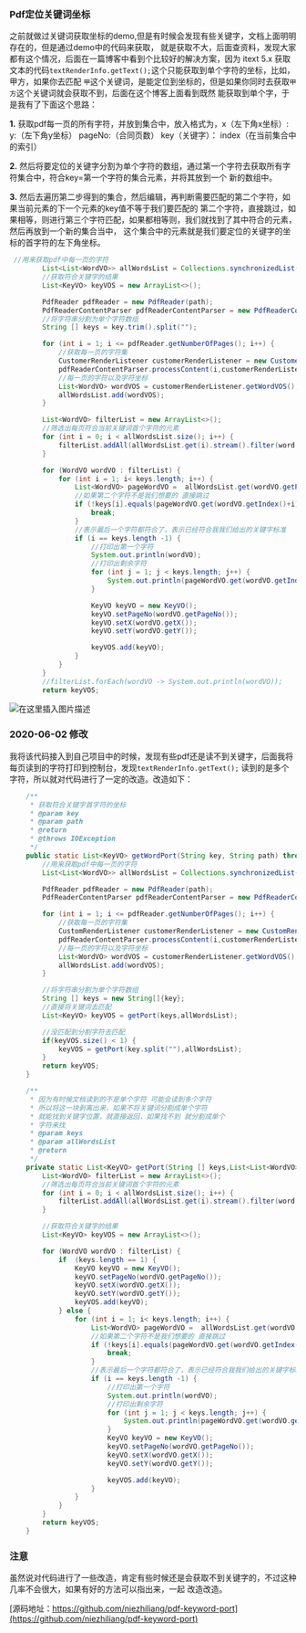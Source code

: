 ### Pdf定位关键词坐标

之前就做过关键词获取坐标的demo,但是有时候会发现有些关键字，文档上面明明存在的，但是通过demo中的代码来获取，
就是获取不大，后面查资料，发现大家都有这个情况，后面在一篇博客中看到个比较好的解决方案，因为
itext 5.x 获取文本的代码`textRenderInfo.getText();`这个只能获取到单个字符的坐标，比如，甲方，如果你去匹配
`甲`这个关键词，是能定位到坐标的，但是如果你同时去获取`甲方`这个关键词就会获取不到，后面在这个博客上面看到既然
能获取到单个字，于是我有了下面这个思路：

**1.** 获取pdf每一页的所有字符，并放到集合中，放入格式为，x（左下角x坐标）: y:（左下角y坐标） pageNo:（合同页数） key（关键字）： index（在当前集合中的索引） 

**2.** 然后将要定位的关键字分割为单个字符的数组，通过第一个字符去获取所有字符集合中，符合key=第一个字符的集合元素，并将其放到一个
新的数组中。

**3.** 然后去遍历第二步得到的集合，然后编辑，再判断需要匹配的第二个字符，如果当前元素的下一个元素的key值不等于我们要匹配的
第二个字符，直接跳过，如果相等，则进行第三个字符匹配，如果都相等则，我们就找到了其中符合的元素，然后再放到一个新的集合当中，
这个集合中的元素就是我们要定位的关键字的坐标的首字符的左下角坐标。

```java
 //用来获取pdf中每一页的字符
        List<List<WordVO>> allWordsList = Collections.synchronizedList(new ArrayList());
        //获取符合关键字的结果
        List<KeyVO> keyVOS = new ArrayList<>();

        PdfReader pdfReader = new PdfReader(path);
        PdfReaderContentParser pdfReaderContentParser = new PdfReaderContentParser(pdfReader);
        //将字符串分割为单个字符数组
        String [] keys = key.trim().split("");

        for (int i = 1; i <= pdfReader.getNumberOfPages(); i++) {
            //获取每一页的字符集
            CustomerRenderListener customerRenderListener = new CustomerRenderListener(i);
            pdfReaderContentParser.processContent(i,customerRenderListener);
            //每一页的字符以及字符坐标
            List<WordVO> wordVOS = customerRenderListener.getWordVOS();
            allWordsList.add(wordVOS);
        }

        List<WordVO> filterList = new ArrayList<>();
        //筛选出每页符合当前关键词首个字符的元素
        for (int i = 0; i < allWordsList.size(); i++) {
            filterList.addAll(allWordsList.get(i).stream().filter(word -> word.getWord().equals(keys[0])).collect(Collectors.toList()));
        }

        for (WordVO wordVO : filterList) {
            for (int i = 1; i< keys.length; i++) {
                List<WordVO> pageWordVO =  allWordsList.get(wordVO.getPageNo()-1);
                //如果第二个字符不是我们想要的 直接跳过
                if (!keys[i].equals(pageWordVO.get(wordVO.getIndex()+i).getWord())) {
                    break;
                }
                //表示最后一个字符都符合了，表示已经符合我我们给出的关键字标准
                if (i == keys.length -1) {
                    //打印出第一个字符
                    System.out.println(wordVO);
                    //打印出剩余字符
                    for (int j = 1; j < keys.length; j++) {
                        System.out.println(pageWordVO.get(wordVO.getIndex()+j));
                    }

                    KeyVO keyVO = new KeyVO();
                    keyVO.setPageNo(wordVO.getPageNo());
                    keyVO.setX(wordVO.getX());
                    keyVO.setY(wordVO.getY());

                    keyVOS.add(keyVO);
                }
            }
        }
        //filterList.forEach(wordVO -> System.out.println(wordVO));
        return keyVOS;
```

![在这里插入图片描述](https://img-blog.csdnimg.cn/2020060116253592.png?x-oss-process=image/watermark,type_ZmFuZ3poZW5naGVpdGk,shadow_10,text_aHR0cHM6Ly9ibG9nLmNzZG4ubmV0L3FxXzM4MDgyMzA0,size_16,color_FFFFFF,t_70)



### 2020-06-02 修改

我将该代码接入到自己项目中的时候，发现有些pdf还是读不到关键字，后面我将每页读到的字符打印到控制台，发现`textRenderInfo.getText();`
读到的是多个字符，所以就对代码进行了一定的改造。改造如下：

```java
    /**
     * 获取符合关键字首字符的坐标
     * @param key
     * @param path
     * @return
     * @throws IOException
     */
    public static List<KeyVO> getWordPort(String key, String path) throws IOException {
        //用来获取pdf中每一页的字符
        List<List<WordVO>> allWordsList = Collections.synchronizedList(new ArrayList());

        PdfReader pdfReader = new PdfReader(path);
        PdfReaderContentParser pdfReaderContentParser = new PdfReaderContentParser(pdfReader);

        for (int i = 1; i <= pdfReader.getNumberOfPages(); i++) {
            //获取每一页的字符集
            CustomRenderListener customerRenderListener = new CustomRenderListener(i);
            pdfReaderContentParser.processContent(i,customerRenderListener);
            //每一页的字符以及字符坐标
            List<WordVO> wordVOS = customerRenderListener.getWordVOS();
            allWordsList.add(wordVOS);
        }

        //将字符串分割为单个字符数组
        String [] keys = new String[]{key};
        //直接将关键词去匹配
        List<KeyVO> keyVOS = getPort(keys,allWordsList);

        //没匹配到分割字符去匹配
        if(keyVOS.size() < 1) {
            keyVOS = getPort(key.split(""),allWordsList);
        }
        return keyVOS;
    }

    /**
     * 因为有时候文档读到的不是单个字符 可能会读到多个字符
     * 所以将这一块剥离出来，如果不将关键词分割成单个字符
     * 就能找到关键字位置，就直接返回，如果找不到 就分割成单个
     * 字符来找
     * @param keys
     * @param allWordsList
     * @return
     */
    private static List<KeyVO> getPort(String [] keys,List<List<WordVO>> allWordsList) {
        List<WordVO> filterList = new ArrayList<>();
        //筛选出每页符合当前关键词首个字符的元素
        for (int i = 0; i < allWordsList.size(); i++) {
            filterList.addAll(allWordsList.get(i).stream().filter(word -> word.getWord().contains(keys[0])).collect(Collectors.toList()));
        }

        //获取符合关键字的结果
        List<KeyVO> keyVOS = new ArrayList<>();

        for (WordVO wordVO : filterList) {
            if  (keys.length == 1) {
                KeyVO keyVO = new KeyVO();
                keyVO.setPageNo(wordVO.getPageNo());
                keyVO.setX(wordVO.getX());
                keyVO.setY(wordVO.getY());
                keyVOS.add(keyVO);
            } else {
                for (int i = 1; i< keys.length; i++) {
                    List<WordVO> pageWordVO =  allWordsList.get(wordVO.getPageNo()-1);
                    //如果第二个字符不是我们想要的 直接跳过
                    if (!keys[i].equals(pageWordVO.get(wordVO.getIndex()+i).getWord())) {
                        break;
                    }
                    //表示最后一个字符都符合了，表示已经符合我我们给出的关键字标准
                    if (i == keys.length -1) {
                        //打印出第一个字符
                        System.out.println(wordVO);
                        //打印出剩余字符
                        for (int j = 1; j < keys.length; j++) {
                            System.out.println(pageWordVO.get(wordVO.getIndex()+j));
                        }
                        KeyVO keyVO = new KeyVO();
                        keyVO.setPageNo(wordVO.getPageNo());
                        keyVO.setX(wordVO.getX());
                        keyVO.setY(wordVO.getY());

                        keyVOS.add(keyVO);
                    }
                }
            }
        }
        return keyVOS;
    }
```

### 注意

虽然说对代码进行了一些改造，肯定有些时候还是会获取不到关键字的，不过这种几率不会很大，如果有好的方法可以指出来，一起
改造改造。


[源码地址：https://github.com/niezhiliang/pdf-keyword-port](https://github.com/niezhiliang/pdf-keyword-port)

